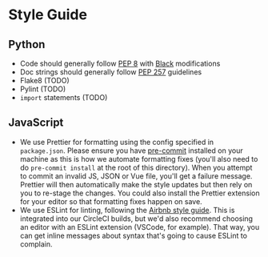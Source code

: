 # Style Guide
## Python
- Code should generally follow [PEP 8](https://www.python.org/dev/peps/pep-0008/) with
  [Black](https://black.readthedocs.io/en/stable/) modifications
- Doc strings should generally follow [PEP
  257](https://www.python.org/dev/peps/pep-0257/) guidelines
- Flake8 (TODO)
- Pylint (TODO)
- `import` statements (TODO)

## JavaScript
- We use Prettier for formatting using the config specified in `package.json`. Please ensure you have [pre-commit](https://pre-commit.com/) installed on your machine as this is how we automate formatting fixes (you'll also need to do `pre-commit install` at the root of this directory). When you attempt to commit an invalid JS, JSON or Vue file, you'll get a failure message. Prettier will then automatically make the style updates but then rely on you to re-stage the changes. You could also install the Prettier extension for your editor so that formatting fixes happen on save.
- We use ESLint for linting, following the [Airbnb style guide](https://github.com/airbnb/javascript). This is integrated into our CircleCI builds, but we'd also recommend choosing an editor with an ESLint extension (VSCode, for example). That way, you can get inline messages about syntax that's going to cause ESLint to complain.
